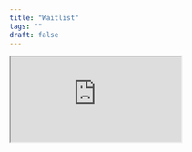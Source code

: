 ```yaml
---
title: "Waitlist"
tags: ""
draft: false
---
```



<iframe src="https://docs.google.com/spreadsheets/d/1TDw4-oMK2cisbAnKpHYRmT-5Bs-1GSZuvFxuu3ghd14/pubhtml?gid=0&amp;single=true&amp;widget=true&amp;headers=false"></iframe>
